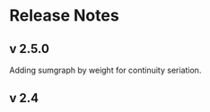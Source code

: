# Release Notes #


## v 2.5.0 ##

Adding sumgraph by weight for continuity seriation.

## v 2.4 ##






